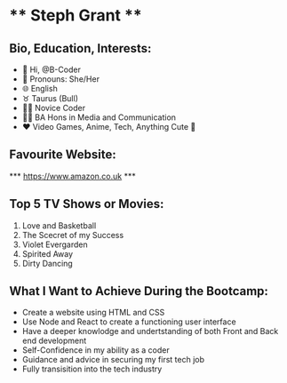 # ** Steph Grant **
## Bio, Education, Interests:
- :wave: Hi, @B-Coder
- :woman: Pronouns: She/Her
- :globe_with_meridians: English
- :taurus: Taurus (Bull)
- :woman_technologist: Novice Coder
- :woman_student: BA Hons in Media and Communication
- :heart: Video Games, Anime, Tech, Anything Cute :star_struck:

## Favourite Website:
*** https://www.amazon.co.uk ***

## Top 5 TV Shows or Movies:
1. Love and Basketball
2. The Scecret of my Success
3. Violet Evergarden
4. Spirited Away
5. Dirty Dancing

## What I Want to Achieve During the Bootcamp:
- Create a website using HTML and CSS
- Use Node and React to create a functioning user interface
- Have a deeper knowlodge and undertstanding of both Front and Back end development 
- Self-Confidence in my ability as a coder
- Guidance and advice in securing my first tech job
- Fully transisition into the tech industry
